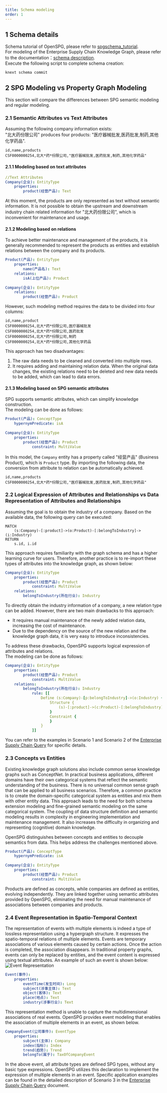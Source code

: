 ```yaml
---
title: Schema modeling
order: 1
---
```


## 1 Schema details

Schema tutorial of OpenSPG, please refer to [spgschema_tutorial](../../tutorial/spgschema/index.en-US.md). <br>
For modeling of the Enterprise Supply Chain Knowledge Graph, please refer to the documentation：[schema description](https://github.com/OpenSPG/openspg/blob/master/python/knext/examples/supplychain/schema/supplychain.schema). <br>
Execute the following script to complete schema creation: <br>

```
knext schema commit
```

## 2 SPG Modeling vs Property Graph Modeling

This section will compare the differences between SPG semantic modeling and regular modeling.

### 2.1 Semantic Attributes vs Text Attributes

Assuming the following company information exists: <br>
"北大药份限公司" produces four products: "医疗器械批发,医药批发,制药,其他化学药品".

```
id,name,products
CSF0000000254,北大*药*份限公司,"医疗器械批发,医药批发,制药,其他化学药品"
```

#### 2.1.1 Modeling based on text attributes

```yaml
//Text Attributes
Company(企业): EntityType
    properties:
        product(经营产品): Text
```

At this moment, the products are only represented as text without semantic information. It is not possible to obtain the upstream and downstream industry chain related information for "北大药份限公司", which is inconvenient for maintenance and usage.

#### 2.1.2 Modeling based on relations

To achieve better maintenance and management of the products, it is generally recommended to represent the products as entities and establish relations between the company and its products.

```yaml
Product(产品): EntityType
    properties:
        name(产品名): Text
    relations:
        isA(上位产品): Product
        
Company(企业): EntityType
    relations:
        product(经营产品): Product
```

However, such modeling method requires the data to be divided into four columns:

```
id,name,product
CSF0000000254,北大*药*份限公司,医疗器械批发
CSF0000000254,北大*药*份限公司,医药批发
CSF0000000254,北大*药*份限公司,制药
CSF0000000254,北大*药*份限公司,其他化学药品
```

This approach has two disadvantages: <br>

1) The raw data needs to be cleaned and converted into multiple rows. <br>
2) It requires adding and maintaining relation data. When the original data changes, the existing relations need to be deleted and new data needs to be added, which can lead to data errors. <br>

#### 2.1.3 Modeling based on SPG semantic attributes

SPG supports semantic attributes, which can simplify knowledge construction. <br>
The modeling can be done as follows: <br>

```yaml
Product(产品): ConceptType
    hypernymPredicate: isA
        
Company(企业): EntityType
    properties:
        product(经营产品): Product
            constraint: MultiValue
```

In this model, the `Company` entity has a property called "经营产品" (Business Product), which is `Product` type. By importing the following data, the conversion from attribute to relation can be automatically achieved.

```
id,name,products
CSF0000000254,北大*药*份限公司,"医疗器械批发,医药批发,制药,其他化学药品"
```

### 2.2 Logical Expression of Attributes and Relationships vs Data Representation of Attributes and Relationships

Assuming the goal is to obtain the industry of a company. Based on the available data, the following query can be executed:

```
MATCH
    (s:Company)-[:product]->(o:Product)-[:belongToIndustry]->(i:Industry)
RETURN
    s.id, i.id
```

This approach requires familiarity with the graph schema and has a higher learning curve for users. Therefore, another practice is to re-import these types of attributes into the knowledge graph, as shown below:

```yaml
Company(企业): EntityType
    properties:
        product(经营产品): Product
            constraint: MultiValue
    relations:
        belongToIndustry(所在行业): Industry
```

To directly obtain the industry information of a company, a new relation type can be added. However, there are two main drawbacks to this approach: <br>

- It requires manual maintenance of the newly added relation data, increasing the cost of maintenance.
- Due to the dependency on the source of the new relation and the knowledge graph data, it is very easy to introduce inconsistencies.

To address these drawbacks, OpenSPG supports logical expression of attributes and relations. <br>
The modeling can be done as follows:

```yaml
Company(企业): EntityType
    properties:
        product(经营产品): Product
            constraint: MultiValue
    relations:
        belongToIndustry(所在行业): Industry
            rule: [[
                Define (s:Company)-[p:belongToIndustry]->(o:Industry) {
                    Structure {
                        (s)-[:product]->(c:Product)-[:belongToIndustry]->(o)
                    }
                    Constraint {
                    }
                }
            ]]
```

You can refer to the examples in Scenario 1 and Scenario 2 of the [Enterprise Supply Chain Query](./query.en-US.md) for specific details.

### 2.3 Concepts vs Entities

Existing knowledge graph solutions also include common sense knowledge graphs such as ConceptNet. In practical
business applications, different domains have their own categorical systems that reflect the semantic understanding of the business. There is no universal common sense graph that can be applied to all business scenarios. Therefore, a common practice is to create the domain-specific categorical system as entities and mix them with other entity data. This approach leads to the need for both schema extension modeling and fine-grained semantic modeling on the same categorical system. The coupling of data structure definition and semantic modeling results in complexity in engineering implementation and maintenance management. It also increases the difficulty in organizing and representing (cognitive) domain knowledge.

OpenSPG distinguishes between concepts and entities to decouple semantics from data. This helps address the challenges mentioned above.

```yaml
Product(产品): ConceptType
    hypernymPredicate: isA
        
Company(企业): EntityType
    properties:
        product(经营产品): Product
            constraint: MultiValue
```

Products are defined as concepts, while companies are defined as entities, evolving independently. They are linked together using semantic attributes provided by OpenSPG, eliminating the need for manual maintenance of associations between companies and products.

### 2.4 Event Representation in Spatio-Temporal Context

The representation of events with multiple elements is indeed a type of lossless representation using a hypergraph structure. It expresses the spatio-temporal relations of multiple elements. Events are temporary associations of various elements caused by certain actions. Once the action is completed, the association disappears. In traditional property graphs, events can only be replaced by entities, and the event content is expressed using textual attributes. An example of such an event is shown below: <br>
![Event Representation](https://mdn.alipayobjects.com/huamei_xgb3qj/afts/img/A*pUlGS6-E3lEAAAAAAAAAAAAADtmcAQ/original) <br>

```yaml
Event(事件):
    properties:
        eventTime(发生时间): Long
        subject(涉事主体): Text
        object(客体): Text
        place(地点): Text
        industry(涉事行业): Text
```

This representation method is unable to capture the multidimensional associations of real events. OpenSPG provides event modeling that enables the association of multiple elements in an event, as shown below.

```yaml
CompanyEvent(公司事件): EventType
    properties:
        subject(主体): Company
        index(指标): Index
        trend(趋势): Trend
        belongTo(属于): TaxOfCompanyEvent
```

In the above event, all attribute types are defined SPG types, without any basic type expressions. OpenSPG utilizes this declaration to implement the expression of multiple elements in an event. Specific application examples can be found in the detailed description of Scenario 3 in the [Enterprise Supply Chain Query](./enterprise_supply_chain_query.md) document.
